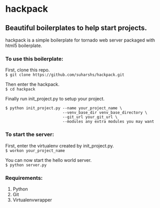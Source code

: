 # hackpack
## Beautiful boilerplates to help start projects.

hackpack is a simple boilerplate for tornado web server packaged with html5 boilerplate.

### To use this boilerplate:  
First, clone this repo.  
    ```$ git clone https://github.com/suharshs/hackpack.git```  

Then enter the hackpack.  
    ```$ cd hackpack```  

Finally run init_project.py to setup your project.  

```
$ python init_project.py --name your_project_name \  
                         --venv_base_dir venv_base_directory \  
                         --git_url your_git_url \  
                         --modules any extra modules you may want
```

### To start the server:
First, enter the virtualenv created by init_project.py.  
    ```$ workon your_project_name```  

You can now start the hello world server.  
    ```$ python server.py```


### Requirements: ###
1. Python  
2. Git  
3. Virtualenvwrapper  
